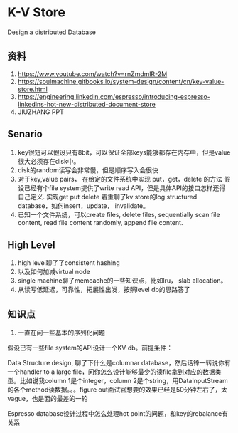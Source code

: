 # K-V Store 
Design a distributed Database

## 资料
1. https://www.youtube.com/watch?v=rnZmdmlR-2M
2. https://soulmachine.gitbooks.io/system-design/content/cn/key-value-store.html
3. https://engineering.linkedin.com/espresso/introducing-espresso-linkedins-hot-new-distributed-document-store
4. JIUZHANG PPT

## Senario
1. key很短可以假设只有8bit，可以保证全部keys能够都存在内存中，但是value很大必须存在disk中。
2. disk的random读写会非常慢，但是顺序写入会很快
3. 对于key,value pairs， 在给定的文件系统中实现 put，get，delete 的方法
   假设已经有个file system提供了write read API，但是具体API的接口怎样还得自己定义.
   实现get put delete
   着重聊了kv store的log structured database，如何insert，update， invalidate。
4. 已知一个文件系统，可以create files, delete files, sequentially scan file content, read file content randomly, append file content.

## High Level 
1. high level聊了了consistent hashing
2. 以及如何加减virtual node
3. single machine聊了memcache的一些知识点，比如lru， slab allocation。
4. 从读写低延迟，可靠性，拓展性出发，按照level db的思路答了

## 知识点
1. 一直在问一些基本的序列化问题

假设已有一些file system的API设计一个KV db。前提条件：

 Data Structure design, 聊了下什么是columnar database，然后话锋一转说你有一个handler to a large file，问你怎么设计能够最少的读file拿到对应的数据类型。比如说我column 1是个integer，column 2是个string，用DataInputStream的各个method读数据。。。figure out面试官想要的效果已经是50分钟左右了，太vague，也是面的最差的一轮

Espresso database设计过程中怎么处理hot point的问题，和key的rebalance有关系
